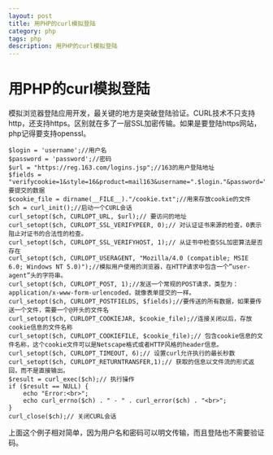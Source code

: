```yaml
---
layout: post
title: 用PHP的curl模拟登陆
category: php
tags: php
description: 用PHP的curl模拟登陆
---
```


# 用PHP的curl模拟登陆
模拟浏览器登陆应用开发，最关键的地方是突破登陆验证。CURL技术不只支持http，还支持https。区别就在多了一层SSL加密传输。如果是要登陆https网站，php记得要支持openssl。

	$login = 'username';//用户名
	$password = 'password';//密码
	$url = "https://reg.163.com/logins.jsp";//163的用户登陆地址
	$fields = "verifycookie=1&style=16&product=mail163&username=".$login."&password=".$password."&selType=jy&remUser=&secure=on&%B5%C7%C2%BC%D3%CA%CF%E4=%B5%C7%C2%BC%D3%CA%CF%E4";//post 要提交的数据
	$cookie_file = dirname(__FILE__)."/cookie.txt";//用来存放cookie的文件
	$ch = curl_init();//启动一个CURL会话
	curl_setopt($ch, CURLOPT_URL, $url);// 要访问的地址
	curl_setopt($ch, CURLOPT_SSL_VERIFYPEER, 0);// 对认证证书来源的检查，0表示阻止对证书的合法性的检查。
	curl_setopt($ch, CURLOPT_SSL_VERIFYHOST, 1);// 从证书中检查SSL加密算法是否存在
	curl_setopt($ch, CURLOPT_USERAGENT, "Mozilla/4.0 (compatible; MSIE 6.0; Windows NT 5.0)");//模拟用户使用的浏览器，在HTTP请求中包含一个”user-agent”头的字符串。
	curl_setopt($ch, CURLOPT_POST, 1);//发送一个常规的POST请求，类型为：application/x-www-form-urlencoded，就像表单提交的一样。
	curl_setopt($ch, CURLOPT_POSTFIELDS, $fields);//要传送的所有数据，如果要传送一个文件，需要一个@开头的文件名
	curl_setopt($ch, CURLOPT_COOKIEJAR, $cookie_file);//连接关闭以后，存放cookie信息的文件名称
	curl_setopt($ch, CURLOPT_COOKIEFILE, $cookie_file);// 包含cookie信息的文件名称，这个cookie文件可以是Netscape格式或者HTTP风格的header信息。
	curl_setopt($ch, CURLOPT_TIMEOUT, 6);// 设置curl允许执行的最长秒数
	curl_setopt($ch, CURLOPT_RETURNTRANSFER,1);// 获取的信息以文件流的形式返回，而不是直接输出。
	$result = curl_exec($ch);// 执行操作
	if ($result == NULL) {
		echo "Error:<br>";
		echo curl_errno($ch) . " - " . curl_error($ch) . "<br>";
	}
	curl_close($ch);// 关闭CURL会话

上面这个例子相对简单，因为用户名和密码可以明文传输，而且登陆也不需要验证码。
